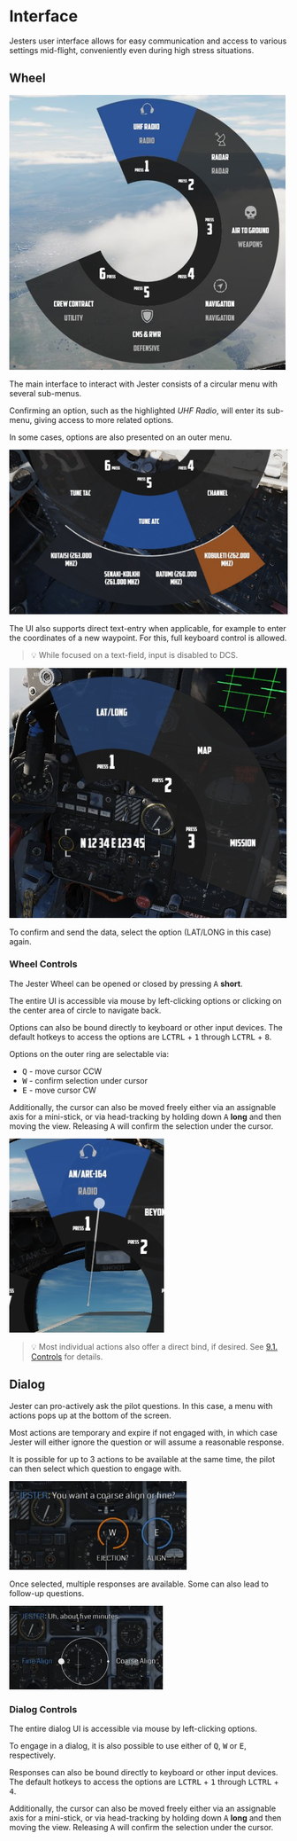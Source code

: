 # Interface

Jesters user interface allows for easy communication and access to various
settings mid-flight, conveniently even during high stress situations.

## Wheel

![Wheel UI](../img/jester_wheel_ui.jpg)

The main interface to interact with Jester consists of a circular menu with
several sub-menus.

Confirming an option, such as the highlighted _UHF Radio_, will enter its
sub-menu, giving access to more related options.

In some cases, options are also presented on an outer menu.

![Wheel Outer Menu](../img/jester_wheel_submenu.jpg)

The UI also supports direct text-entry when applicable, for example to enter the
coordinates of a new waypoint. For this, full keyboard control is allowed.

> 💡 While focused on a text-field, input is disabled to DCS.

![Wheel Text-Entry](../img/jester_wheel_text_entry.jpg)

To confirm and send the data, select the option (LAT/LONG in this case) again.

### Wheel Controls

The Jester Wheel can be opened or closed by pressing <kbd>A</kbd> **short**.

The entire UI is accessible via mouse by left-clicking options or clicking on
the center area of circle to navigate back.

Options can also be bound directly to keyboard or other input devices. The
default hotkeys to access the options are <kbd>LCTRL</kbd> + <kbd>1</kbd>
through <kbd>LCTRL</kbd> + <kbd>8</kbd>.

Options on the outer ring are selectable via:

- <kbd>Q</kbd> - move cursor CCW
- <kbd>W</kbd> - confirm selection under cursor
- <kbd>E</kbd> - move cursor CW

Additionally, the cursor can also be moved freely either via an assignable axis
for a mini-stick, or via head-tracking by holding down <kbd>A</kbd> **long** and
then moving the view. Releasing <kbd>A</kbd> will confirm the selection under
the cursor.

![Head Tracking Cursor](../img/jester_wheel_head_tracking.jpg)

> 💡 Most individual actions also offer a direct bind, if desired. See
> [9.1. Controls](../dcs/controls.md#jester--chief-commands) for details.

## Dialog

Jester can pro-actively ask the pilot questions. In this case, a menu with
actions pops up at the bottom of the screen.

Most actions are temporary and expire if not engaged with, in which case Jester
will either ignore the question or will assume a reasonable response.

It is possible for up to 3 actions to be available at the same time, the pilot
can then select which question to engage with.

![Dialog Selection](../img/jester_dialog_ui.jpg)

Once selected, multiple responses are available. Some can also lead to follow-up
questions.

![Dialog Selection](../img/jester_dialog_qa.jpg)

### Dialog Controls

The entire dialog UI is accessible via mouse by left-clicking options.

To engage in a dialog, it is also possible to use either of <kbd>Q</kbd>,
<kbd>W</kbd> or <kbd>E</kbd>, respectively.

Responses can also be bound directly to keyboard or other input devices. The
default hotkeys to access the options are <kbd>LCTRL</kbd> + <kbd>1</kbd>
through <kbd>LCTRL</kbd> + <kbd>4</kbd>.

Additionally, the cursor can also be moved freely either via an assignable axis
for a mini-stick, or via head-tracking by holding down <kbd>A</kbd> **long** and
then moving the view. Releasing <kbd>A</kbd> will confirm the selection under
the cursor.
